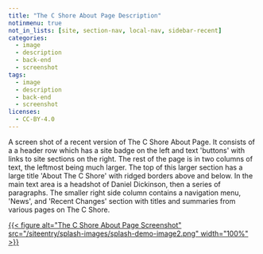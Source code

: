 ```yaml
---
title: "The C Shore About Page Description"
notinmenu: true
not_in_lists: [site, section-nav, local-nav, sidebar-recent]
categories:
  - image
  - description
  - back-end
  - screenshot
tags:
  - image
  - description
  - back-end
  - screenshot
licenses:
  - CC-BY-4.0
---
```


A screen shot of a recent version of The C Shore About Page.  It
consists of a a header row which has a site badge on the left and text
'buttons' with links to site sections on the right. The rest of the page
is in two columns of text, the leftmost being much larger.  The top of
this larger section has a large title 'About The C Shore' with ridged
borders above and below.  In the main text area is a headshot of Daniel
Dickinson, then a series of paragraphs.  The smaller right side column
contains a navigation menu, 'News', and 'Recent Changes' section with
titles and summaries from various pages on The C Shore.

[{{< figure alt="The C Shore About Page Screenshot" src="/siteentry/splash-images/splash-demo-image2.png" width="100%" >}}](/siteentry/splash-images/thecshore-about-page-description)
